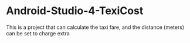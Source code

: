 # Android-Studio-4-TexiCost
 This is a project that can calculate the taxi fare, and the distance (meters) can be set to charge extra
